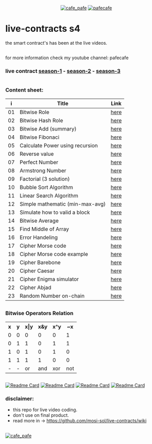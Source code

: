 <p align="center"> 
  <a href="https://twitter.com/cafe_pafe" target="blank"><img src="https://img.shields.io/twitter/follow/cafe_pafe?logo=twitter&style=plastic&labelColor=334455" alt="cafe_pafe" /></a> 
<a href="https://youtube.com/pafecafe" target="blank"><img src="https://img.shields.io/badge/youtube-watch-red/follow/cafe_pafe?logo=youtube&style=plastic&logoColor=red&labelColor=334455" alt="pafecafe" /></a> 
</p>

# live-contracts s4
the smart contract's has been at the live videos.
##
for more information check my youtube channel: pafecafe


### **live contract** [season-1](https://github.com/mosi-sol/live-contracts) - [season-2](https://github.com/mosi-sol/live-contracts-s2) - [season-3](https://github.com/mosi-sol/live-contract-s3)

#
### Content sheet:

| i | Title | Link |
| --- | --- | --- |
| 01 | Bitwise Role | [here](https://github.com/mosi-sol/live-contracts-s4/tree/main/01-%20Bitwise%20Role) |
| 02 | Bitwise Hash Role | [here](https://github.com/mosi-sol/live-contracts-s4/tree/main/02-%20Bitwise%20Hash%20Role) |
| 03 | Bitwise Add (summary) | [here](https://github.com/mosi-sol/live-contracts-s4/tree/main/03-%20Bitwise%20Add) |
| 04 | Bitwise Fibonaci | [here](https://github.com/mosi-sol/live-contracts-s4/tree/main/04-%20Bitwise%20Fibonaci) |
| 05 | Calculate Power using recursion | [here](https://github.com/mosi-sol/live-contracts-s4/tree/main/05-%20Calculate%20Power) |
| 06 | Reverse value | [here](https://github.com/mosi-sol/live-contracts-s4/tree/main/06-%20Reverse%20value) |
| 07 | Perfect Number | [here](https://github.com/mosi-sol/live-contracts-s4/tree/main/07-%20Perfect%20Number) |
| 08 | Armstrong Number | [here](https://github.com/mosi-sol/live-contracts-s4/tree/main/08-%20Armstrong%20Number) |
| 09 | Factorial (3 solution) | [here](https://github.com/mosi-sol/live-contracts-s4/tree/main/09-%20Factorial) |
| 10 | Bubble Sort Algorithm | [here](https://github.com/mosi-sol/live-contracts-s4/tree/main/10-%20Bubble%20Sort) |
| 11 | Linear Search Algorithm | [here](https://github.com/mosi-sol/live-contracts-s4/tree/main/11-%20Linear%20Search) |
| 12 | Simple mathematic (min-max-avg) | [here](https://github.com/mosi-sol/live-contracts-s4/tree/main/12-%20Min_Max_Average) |
| 13 | Simulate how to valid a block | [here](https://github.com/mosi-sol/live-contracts-s4/tree/main/13-%20How%20to%20Check%20Validator) |
| 14 | Bitwise Average | [here](https://github.com/mosi-sol/live-contracts-s4/tree/main/14-%20Bitwise%20Average) |
| 15 | Find Middle of Array | [here](https://github.com/mosi-sol/live-contracts-s4/tree/main/15-%20Find%20Middle%20of%20Array) |
| 16 | Error Handeling | [here](https://github.com/mosi-sol/live-contracts-s4/tree/main/16-%20Error%20Debuging) |
| 17 | Cipher Morse code | [here](https://github.com/mosi-sol/live-contracts-s4/tree/main/17-%20Cipher%20Morse%20code%201) |
| 18 | Cipher Morse code example | [here](https://github.com/mosi-sol/live-contracts-s4/tree/main/18-%20Cipher%20Morse%20Code%202) |
| 19 | Cipher Barebone | [here](https://github.com/mosi-sol/live-contracts-s4/tree/main/19-%20Cipher%20Barbone) |
| 20 | Cipher Caesar | [here](https://github.com/mosi-sol/live-contracts-s4/tree/main/20-%20Caesar%20Cipher) |
| 21 | Cipher Enigma simulator | [here](https://github.com/mosi-sol/live-contracts-s4/tree/main/21-%20Enigma%20simulator) |
| 22 | Cipher Abjad | [here](https://github.com/mosi-sol/live-contracts-s4/tree/main/22-%20Abjad%20Cipher) |
| 23 | Random Number on-chain | [here](https://github.com/mosi-sol/live-contracts-s4/tree/main/23-%20Random%20Number) |

##

### Bitwise Operators Relation

<table>
  <tr>
    <th>x</th>
    <th>y</th>
    <th>x|y</th>
    <th>x&y</th>
    <th>x^y</th>
    <th>~x</th>
  </tr>
  <tr>
    <td>0</td>
    <td>0</td>
    <td>0</td>
    <td>0</td>
    <td>0</td>
    <td>1</td>
  </tr>
  <tr>
    <td>0</td>
    <td>1</td>
    <td>1</td>
    <td>0</td>
    <td>1</td>
    <td>1</td>
  </tr>
  <tr>
    <td>1</td>
    <td>0</td>
    <td>1</td>
    <td>0</td>
    <td>1</td>
    <td>0</td>
  </tr>
  <tr>
    <td>1</td>
    <td>1</td>
    <td>1</td>
    <td>1</td>
    <td>0</td>
    <td>0</td>
  </tr>
  <tr>
    <td>-</td>
    <td>-</td>
    <td>or</td>
    <td>and</td>
    <td>xor</td>
    <td>not</td>
  </tr>
</table>

##

[![Readme Card](https://github-readme-stats.vercel.app/api/pin/?username=mosi-sol&repo=live-contracts)](https://github.com/mosi-sol/live-contracts)
[![Readme Card](https://github-readme-stats.vercel.app/api/pin/?username=mosi-sol&repo=live-contracts-s2)](https://github.com/mosi-sol/live-contracts-s2)
[![Readme Card](https://github-readme-stats.vercel.app/api/pin/?username=mosi-sol&repo=live-contract-s3)](https://github.com/mosi-sol/live-contract-s3)
[![Readme Card](https://github-readme-stats.vercel.app/api/pin/?username=mosi-sol&repo=live-contracts-s4)](https://github.com/mosi-sol/live-contracts-s4)

### disclaimer:

- this repo for live video coding.
- don't use on final product.
- read more in -> https://github.com/mosi-sol/live-contracts/wiki

##
<div>
<span align="left"> 
<a href="https://github.com/mosi-sol/live-contract-s4" target="blank">
  <img src="https://img.shields.io/badge/License-MIT-blue?style=flat" alt="cafe_pafe" /></a>  
</span>
<!-- <span align="center"> 
<a href="https://img.shields.io/twitter/url?url=https%3A%2F%2Fgithub.com%2Fmosi-sol%2Flive-contract-s4" target="blank"><img src="https://img.shields.io/twitter/url?url=https%3A%2F%2Fgithub.com%2Fmosi-sol%2Flive-contract-s4" alt="pafecafe" /></a> 
</span> -->
</div>
